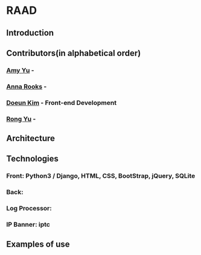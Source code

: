 # RAAD
## Introduction
## Contributors(in alphabetical order)
### [Amy Yu](https://github.com/amy-yu) - 
### [Anna Rooks](https://github.com/LilRooks) - 
### [Doeun Kim](https://github.com/97dawn) - Front-end Development
### [Rong Yu](https://github.com/RongYu98) - 
## Architecture
## Technologies
### Front: Python3 / Django, HTML, CSS, BootStrap, jQuery, SQLite
### Back:
### Log Processor:
### IP Banner: iptc
## Examples of use
